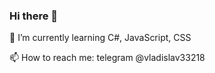 ### Hi there 👋

🌱 I’m currently learning C#, JavaScript, CSS

📫 How to reach me: telegram @vladislav33218


